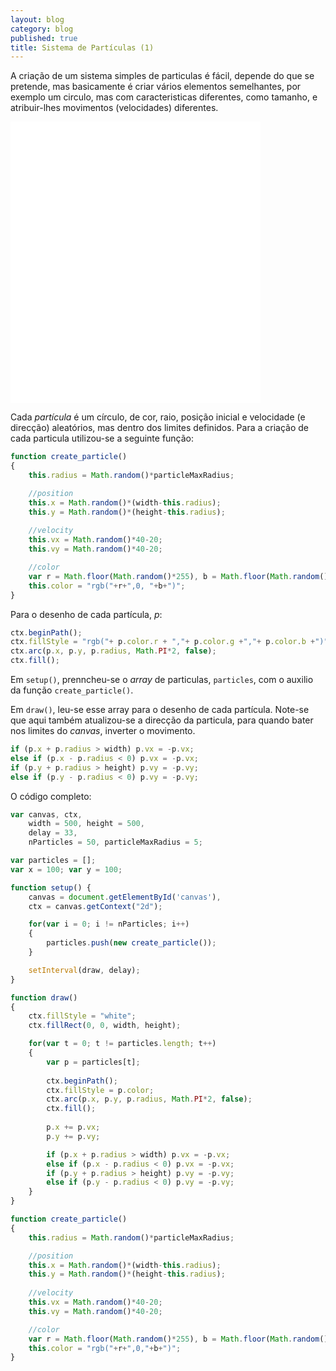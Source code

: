 ```yaml
---
layout: blog
category: blog
published: true
title: Sistema de Partículas (1)
---
```


A criação de um sistema simples de particulas é fácil, depende do que se pretende, mas basicamente é criar vários elementos semelhantes, por exemplo um circulo, mas com caracteristicas diferentes, como tamanho, e atribuir-lhes movimentos (velocidades) diferentes. 

<iframe src="{{site.baseurl}}/snippets/02particles.html" width="400" height="450" frameborder="0"></iframe>

Cada _partícula_ é um círculo, de cor, raio, posição inicial e  velocidade (e direcção) aleatórios, mas dentro dos limites definidos. Para a criação de cada particula utilizou-se a seguinte função:

```javascript
function create_particle()
{
    this.radius = Math.random()*particleMaxRadius;

    //position
    this.x = Math.random()*(width-this.radius);
    this.y = Math.random()*(height-this.radius);
    
    //velocity
    this.vx = Math.random()*40-20;
    this.vy = Math.random()*40-20;

    //color
    var r = Math.floor(Math.random()*255), b = Math.floor(Math.random()*255);
    this.color = "rgb("+r+",0, "+b+")";
}
```

Para o desenho de cada partícula, _p_:

```javascript
ctx.beginPath();
ctx.fillStyle = "rgb("+ p.color.r + ","+ p.color.g +","+ p.color.b +")";
ctx.arc(p.x, p.y, p.radius, Math.PI*2, false);
ctx.fill();
```

Em `setup()`, prenncheu-se o _array_ de particulas, `particles`, com o auxilio da função `create_particle()`. 

Em `draw()`, leu-se esse array para o desenho de cada partícula. Note-se que aqui também atualizou-se a direcção da particula, para quando bater nos limites do _canvas_, inverter o movimento.

```javascript
if (p.x + p.radius > width) p.vx = -p.vx;
else if (p.x - p.radius < 0) p.vx = -p.vx;
if (p.y + p.radius > height) p.vy = -p.vy;
else if (p.y - p.radius < 0) p.vy = -p.vy;
```

O código completo:

```javascript
var canvas, ctx, 
    width = 500, height = 500,
    delay = 33,
    nParticles = 50, particleMaxRadius = 5;

var particles = [];
var x = 100; var y = 100;

function setup() {
    canvas = document.getElementById('canvas'),
    ctx = canvas.getContext("2d");

    for(var i = 0; i != nParticles; i++)
    {
        particles.push(new create_particle());
    }

    setInterval(draw, delay);
} 

function draw()
{
    ctx.fillStyle = "white";
    ctx.fillRect(0, 0, width, height);

    for(var t = 0; t != particles.length; t++)
    {
        var p = particles[t];
        
        ctx.beginPath();
        ctx.fillStyle = p.color;
        ctx.arc(p.x, p.y, p.radius, Math.PI*2, false);
        ctx.fill();
                            
        p.x += p.vx;
        p.y += p.vy;

        if (p.x + p.radius > width) p.vx = -p.vx;
        else if (p.x - p.radius < 0) p.vx = -p.vx;
        if (p.y + p.radius > height) p.vy = -p.vy;
        else if (p.y - p.radius < 0) p.vy = -p.vy;
    }
}

function create_particle()
{
    this.radius = Math.random()*particleMaxRadius;

    //position
    this.x = Math.random()*(width-this.radius);
    this.y = Math.random()*(height-this.radius);
    
    //velocity
    this.vx = Math.random()*40-20;
    this.vy = Math.random()*40-20;

    //color
    var r = Math.floor(Math.random()*255), b = Math.floor(Math.random()*255);
    this.color = "rgb("+r+",0,"+b+")";
}
```


